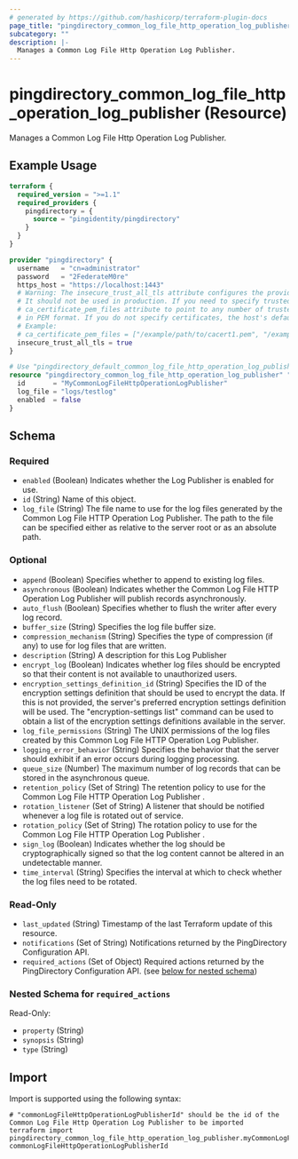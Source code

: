 ```yaml
---
# generated by https://github.com/hashicorp/terraform-plugin-docs
page_title: "pingdirectory_common_log_file_http_operation_log_publisher Resource - terraform-provider-pingdirectory"
subcategory: ""
description: |-
  Manages a Common Log File Http Operation Log Publisher.
---
```


# pingdirectory_common_log_file_http_operation_log_publisher (Resource)

Manages a Common Log File Http Operation Log Publisher.

## Example Usage

```terraform
terraform {
  required_version = ">=1.1"
  required_providers {
    pingdirectory = {
      source = "pingidentity/pingdirectory"
    }
  }
}

provider "pingdirectory" {
  username   = "cn=administrator"
  password   = "2FederateM0re"
  https_host = "https://localhost:1443"
  # Warning: The insecure_trust_all_tls attribute configures the provider to trust any certificate presented by the PingDirectory server.
  # It should not be used in production. If you need to specify trusted CA certificates, use the
  # ca_certificate_pem_files attribute to point to any number of trusted CA certificate files
  # in PEM format. If you do not specify certificates, the host's default root CA set will be used.
  # Example:
  # ca_certificate_pem_files = ["/example/path/to/cacert1.pem", "/example/path/to/cacert2.pem"]
  insecure_trust_all_tls = true
}

# Use "pingdirectory_default_common_log_file_http_operation_log_publisher" if you are adopting existing configuration from the PingDirectory server into Terraform
resource "pingdirectory_common_log_file_http_operation_log_publisher" "myCommonLogFileHttpOperationLogPublisher" {
  id       = "MyCommonLogFileHttpOperationLogPublisher"
  log_file = "logs/testlog"
  enabled  = false
}
```

<!-- schema generated by tfplugindocs -->
## Schema

### Required

- `enabled` (Boolean) Indicates whether the Log Publisher is enabled for use.
- `id` (String) Name of this object.
- `log_file` (String) The file name to use for the log files generated by the Common Log File HTTP Operation Log Publisher. The path to the file can be specified either as relative to the server root or as an absolute path.

### Optional

- `append` (Boolean) Specifies whether to append to existing log files.
- `asynchronous` (Boolean) Indicates whether the Common Log File HTTP Operation Log Publisher will publish records asynchronously.
- `auto_flush` (Boolean) Specifies whether to flush the writer after every log record.
- `buffer_size` (String) Specifies the log file buffer size.
- `compression_mechanism` (String) Specifies the type of compression (if any) to use for log files that are written.
- `description` (String) A description for this Log Publisher
- `encrypt_log` (Boolean) Indicates whether log files should be encrypted so that their content is not available to unauthorized users.
- `encryption_settings_definition_id` (String) Specifies the ID of the encryption settings definition that should be used to encrypt the data. If this is not provided, the server's preferred encryption settings definition will be used. The "encryption-settings list" command can be used to obtain a list of the encryption settings definitions available in the server.
- `log_file_permissions` (String) The UNIX permissions of the log files created by this Common Log File HTTP Operation Log Publisher.
- `logging_error_behavior` (String) Specifies the behavior that the server should exhibit if an error occurs during logging processing.
- `queue_size` (Number) The maximum number of log records that can be stored in the asynchronous queue.
- `retention_policy` (Set of String) The retention policy to use for the Common Log File HTTP Operation Log Publisher .
- `rotation_listener` (Set of String) A listener that should be notified whenever a log file is rotated out of service.
- `rotation_policy` (Set of String) The rotation policy to use for the Common Log File HTTP Operation Log Publisher .
- `sign_log` (Boolean) Indicates whether the log should be cryptographically signed so that the log content cannot be altered in an undetectable manner.
- `time_interval` (String) Specifies the interval at which to check whether the log files need to be rotated.

### Read-Only

- `last_updated` (String) Timestamp of the last Terraform update of this resource.
- `notifications` (Set of String) Notifications returned by the PingDirectory Configuration API.
- `required_actions` (Set of Object) Required actions returned by the PingDirectory Configuration API. (see [below for nested schema](#nestedatt--required_actions))

<a id="nestedatt--required_actions"></a>
### Nested Schema for `required_actions`

Read-Only:

- `property` (String)
- `synopsis` (String)
- `type` (String)

## Import

Import is supported using the following syntax:

```shell
# "commonLogFileHttpOperationLogPublisherId" should be the id of the Common Log File Http Operation Log Publisher to be imported
terraform import pingdirectory_common_log_file_http_operation_log_publisher.myCommonLogFileHttpOperationLogPublisher commonLogFileHttpOperationLogPublisherId
```
